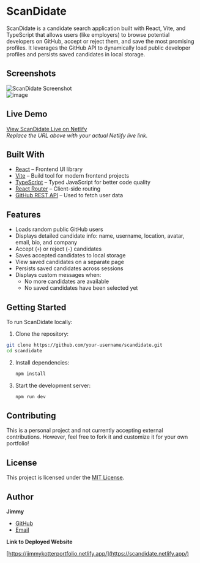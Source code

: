 # ScanDidate

ScanDidate is a candidate search application built with React, Vite, and TypeScript that allows users (like employers) to browse potential developers on GitHub, accept or reject them, and save the most promising profiles. It leverages the GitHub API to dynamically load public developer profiles and persists saved candidates in local storage.

## Screenshots

![ScanDidate Screenshot](/public/screenshot.png)  
![image](https://github.com/user-attachments/assets/24af33ba-713d-465a-94fa-b13dbc400fd5)

## Live Demo

[View ScanDidate Live on Netlify](https://your-netlify-site.netlify.app)  
_Replace the URL above with your actual Netlify live link._

## Built With

- [React](https://reactjs.org/) – Frontend UI library  
- [Vite](https://vitejs.dev/) – Build tool for modern frontend projects  
- [TypeScript](https://www.typescriptlang.org/) – Typed JavaScript for better code quality  
- [React Router](https://reactrouter.com/) – Client-side routing  
- [GitHub REST API](https://docs.github.com/en/rest) – Used to fetch user data  

## Features

- Loads random public GitHub users  
- Displays detailed candidate info: name, username, location, avatar, email, bio, and company  
- Accept (`+`) or reject (`-`) candidates  
- Saves accepted candidates to local storage  
- View saved candidates on a separate page  
- Persists saved candidates across sessions  
- Displays custom messages when:  
  - No more candidates are available  
  - No saved candidates have been selected yet  

## Getting Started

To run ScanDidate locally:

1. Clone the repository:

```bash
git clone https://github.com/your-username/scandidate.git
cd scandidate
   ```

2. Install dependencies:
   ```bash
   npm install
   ```

3. Start the development server:
   ```bash
   npm run dev
   ```

## Contributing

This is a personal project and not currently accepting external contributions. However, feel free to fork it and customize it for your own portfolio!

## License

This project is licensed under the [MIT License](LICENSE).

## Author

**Jimmy**  
- [GitHub](https://github.com/jimmykotter)  
- [Email](mailto:Jimmykotter@gmail.com)

**Link to Deployed Website**

[https://jimmykotterportfolio.netlify.app/](https://scandidate.netlify.app/)
